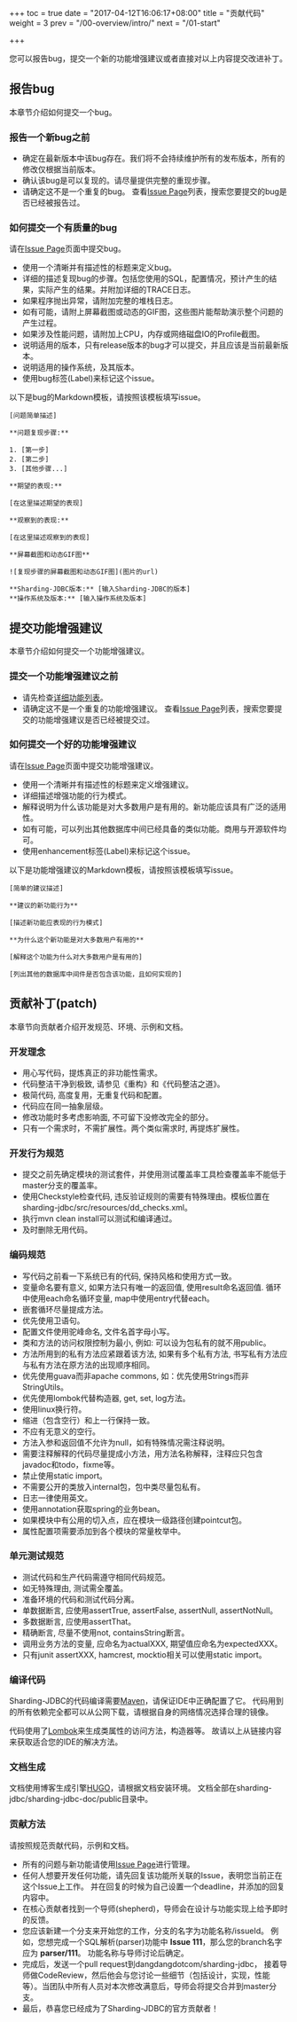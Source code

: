 +++
toc = true
date = "2017-04-12T16:06:17+08:00"
title = "贡献代码"
weight = 3
prev = "/00-overview/intro/"
next = "/01-start"

+++

您可以报告bug，提交一个新的功能增强建议或者直接对以上内容提交改进补丁。

## 报告bug

本章节介绍如何提交一个bug。

### 报告一个新bug之前

 - 确定在最新版本中该bug存在。我们将不会持续维护所有的发布版本，所有的修改仅根据当前版本。
 - 确认该bug是可以复现的。请尽量提供完整的重现步骤。
 - 请确定这不是一个重复的bug。
   查看[Issue Page](https://github.com/dangdangdotcom/sharding-jdbc/issues)列表，搜索您要提交的bug是否已经被报告过。

### 如何提交一个有质量的bug

请在[Issue Page](https://github.com/dangdangdotcom/sharding-jdbc/issues)页面中提交bug。

 - 使用一个清晰并有描述性的标题来定义bug。
 - 详细的描述复现bug的步骤。包括您使用的SQL，配置情况，预计产生的结果，实际产生的结果。并附加详细的TRACE日志。
 - 如果程序抛出异常，请附加完整的堆栈日志。
 - 如有可能，请附上屏幕截图或动态的GIF图，这些图片能帮助演示整个问题的产生过程。
 - 如果涉及性能问题，请附加上CPU，内存或网络磁盘IO的Profile截图。
 - 说明适用的版本，只有release版本的bug才可以提交，并且应该是当前最新版本。
 - 说明适用的操作系统，及其版本。
 - 使用bug标签(Label)来标记这个issue。

以下是bug的Markdown模板，请按照该模板填写issue。

```
[问题简单描述]

**问题复现步骤:**

1. [第一步]
2. [第二步]
3. [其他步骤...]

**期望的表现:**

[在这里描述期望的表现]

**观察到的表现:**

[在这里描述观察到的表现]

**屏幕截图和动态GIF图**

![复现步骤的屏幕截图和动态GIF图](图片的url)

**Sharding-JDBC版本:** [输入Sharding-JDBC的版本]
**操作系统及版本:** [输入操作系统及版本]

```

## 提交功能增强建议

本章节介绍如何提交一个功能增强建议。

### 提交一个功能增强建议之前
 
 - 请先检查[详细功能列表](/01-start/features/)。
 - 请确定这不是一个重复的功能增强建议。
   查看[Issue Page](https://github.com/dangdangdotcom/sharding-jdbc/issues)列表，搜索您要提交的功能增强建议是否已经被提交过。

### 如何提交一个好的功能增强建议

请在[Issue Page](https://github.com/dangdangdotcom/sharding-jdbc/issues)页面中提交功能增强建议。

 - 使用一个清晰并有描述性的标题来定义增强建议。
 - 详细描述增强功能的行为模式。
 - 解释说明为什么该功能是对大多数用户是有用的。新功能应该具有广泛的适用性。
 - 如有可能，可以列出其他数据库中间已经具备的类似功能。商用与开源软件均可。
 - 使用enhancement标签(Label)来标记这个issue。

以下是功能增强建议的Markdown模板，请按照该模板填写issue。

```
[简单的建议描述]

**建议的新功能行为**

[描述新功能应表现的行为模式]

**为什么这个新功能是对大多数用户有用的**

[解释这个功能为什么对大多数用户是有用的]

[列出其他的数据库中间件是否包含该功能，且如何实现的]

```

## 贡献补丁(patch)

本章节向贡献者介绍开发规范、环境、示例和文档。

### 开发理念

 - 用心写代码，提炼真正的非功能性需求。
 - 代码整洁干净到极致, 请参见《重构》和《代码整洁之道》。
 - 极简代码, 高度复用，无重复代码和配置。
 - 代码应在同一抽象层级。
 - 修改功能时多考虑影响面, 不可留下没修改完全的部分。
 - 只有一个需求时，不需扩展性。两个类似需求时, 再提炼扩展性。

### 开发行为规范

 - 提交之前先确定模块的测试套件，并使用测试覆盖率工具检查覆盖率不能低于master分支的覆盖率。
 - 使用Checkstyle检查代码, 违反验证规则的需要有特殊理由。模板位置在sharding-jdbc/src/resources/dd_checks.xml。
 - 执行mvn clean install可以测试和编译通过。
 - 及时删除无用代码。
 
### 编码规范

 - 写代码之前看一下系统已有的代码, 保持风格和使用方式一致。
 - 变量命名要有意义, 如果方法只有唯一的返回值, 使用result命名返回值. 循环中使用each命名循环变量, map中使用entry代替each。
 - 嵌套循环尽量提成方法。
 - 优先使用卫语句。
 - 配置文件使用驼峰命名, 文件名首字母小写。
 - 类和方法的访问权限控制为最小, 例如: 可以设为包私有的就不用public。
 - 方法所用到的私有方法应紧跟着该方法, 如果有多个私有方法, 书写私有方法应与私有方法在原方法的出现顺序相同。
 - 优先使用guava而非apache commons, 如：优先使用Strings而非StringUtils。
 - 优先使用lombok代替构造器, get, set, log方法。
 - 使用linux换行符。
 - 缩进（包含空行）和上一行保持一致。
 - 不应有无意义的空行。
 - 方法入参和返回值不允许为null，如有特殊情况需注释说明。
 - 需要注释解释的代码尽量提成小方法，用方法名称解释，注释应只包含javadoc和todo，fixme等。
 - 禁止使用static import。
 - 不需要公开的类放入internal包，包中类尽量包私有。
 - 日志一律使用英文。
 - 使用annotation获取spring的业务bean。
 - 如果模块中有公用的切入点，应在模块一级路径创建pointcut包。
 - 属性配置项需要添加到各个模块的常量枚举中。

### 单元测试规范

 - 测试代码和生产代码需遵守相同代码规范。
 - 如无特殊理由, 测试需全覆盖。
 - 准备环境的代码和测试代码分离。
 - 单数据断言, 应使用assertTrue, assertFalse, assertNull, assertNotNull。
 - 多数据断言, 应使用assertThat。
 - 精确断言, 尽量不使用not, containsString断言。
 - 调用业务方法的变量, 应命名为actualXXX, 期望值应命名为expectedXXX。
 - 只有junit assertXXX, hamcrest, mocktio相关可以使用static import。

### 编译代码

Sharding-JDBC的代码编译需要[Maven](http://maven.apache.org/)，请保证IDE中正确配置了它。
代码用到的所有依赖完全都可以从公网下载，请根据自身的网络情况选择合理的镜像。

代码使用了[Lombok](https://projectlombok.org/download.html)来生成类属性的访问方法，构造器等。
故请以上从链接内容来获取适合您的IDE的解决方法。

### 文档生成

文档使用博客生成引擎[HUGO](https://gohugo.io/)，请根据文档安装环境。
文档全部在sharding-jdbc/sharding-jdbc-doc/public目录中。

### 贡献方法

请按照规范贡献代码，示例和文档。

 - 所有的问题与新功能请使用[Issue Page](https://github.com/dangdangdotcom/sharding-jdbc/issues)进行管理。
 - 任何人想要开发任何功能，请先回复该功能所关联的Issue，表明您当前正在这个Issue上工作。
   并在回复的时候为自己设置一个deadline，并添加的回复内容中。
 - 在核心贡献者找到一个导师(shepherd)，导师会在设计与功能实现上给予即时的反馈。
 - 您应该新建一个分支来开始您的工作，分支的名字为功能名称/issueId。
   例如，您想完成一个SQL解析(parser)功能中 __Issue 111__，那么您的branch名字应为 __parser/111__。
   功能名称与导师讨论后确定。
 - 完成后，发送一个pull request到dangdangdotcom/sharding-jdbc，
   接着导师做CodeReview，然后他会与您讨论一些细节（包括设计，实现，性能等）。当团队中所有人员对本次修改满意后，导师会将提交合并到master分支。
 - 最后，恭喜您已经成为了Sharding-JDBC的官方贡献者！
 